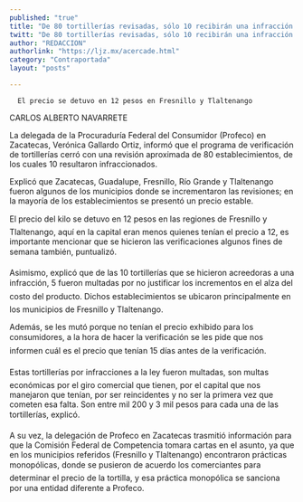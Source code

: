 ```yaml
---
published: "true"
title: "De 80 tortillerías revisadas, sólo 10 recibirán una infracción: Profeco"
twitt: "De 80 tortillerías revisadas, sólo 10 recibirán una infracción: Profeco"
author: "REDACCION"
authorlink: "https://ljz.mx/acercade.html"
category: "Contraportada"
layout: "posts"

---
```



  
    
      El precio se detuvo en 12 pesos en Fresnillo y Tlaltenango
    
  



  CARLOS ALBERTO NAVARRETE



  La delegada de la Procuraduría Federal del Consumidor (Profeco) en Zacatecas, Verónica Gallardo Ortiz, informó que el programa de verificación de tortillerías cerró con una revisión aproximada de 80 establecimientos, de los cuales 10 resultaron infraccionados.



  Explicó que Zacatecas, Guadalupe, Fresnillo, Río Grande y Tlaltenango fueron algunos de los municipios donde se incrementaron las revisiones; en la mayoría de los establecimientos se presentó un precio estable.



  El precio del kilo se detuvo en 12 pesos en las regiones de Fresnillo y Tlaltenango, aquí en la capital eran menos quienes tenían el precio a 12, es importante mencionar que se hicieron las verificaciones algunos fines de semana también, puntualizó.



  Asimismo, explicó que de las 10 tortillerías que se hicieron acreedoras a una infracción, 5 fueron multadas por no justificar los incrementos en el alza del costo del producto. Dichos establecimientos se ubicaron principalmente en los municipios de Fresnillo y Tlaltenango.



  Además, se les mutó porque no tenían el precio exhibido para los consumidores, a la hora de hacer la verificación se les pide que nos informen cuál es el precio que tenían 15 días antes de la verificación.



  Estas tortillerías por infracciones a la ley fueron multadas, son multas económicas por el giro comercial que tienen, por el capital que nos manejaron que tenían, por ser reincidentes y no ser la primera vez que cometen esa falta. Son entre mil 200 y 3 mil pesos para cada una de las tortillerías, explicó.



  A su vez, la delegación de Profeco en Zacatecas trasmitió información para que la Comisión Federal de Competencia tomara cartas en el asunto, ya que en los municipios referidos (Fresnillo y Tlaltenango) encontraron prácticas monopólicas, donde se pusieron de acuerdo los comerciantes para determinar el precio de la tortilla, y esa práctica monopólica se sanciona por una entidad diferente a Profeco.

